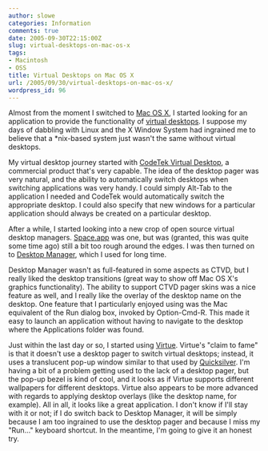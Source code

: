 ```yaml
---
author: slowe
categories: Information
comments: true
date: 2005-09-30T22:15:00Z
slug: virtual-desktops-on-mac-os-x
tags:
- Macintosh
- OSS
title: Virtual Desktops on Mac OS X
url: /2005/09/30/virtual-desktops-on-mac-os-x/
wordpress_id: 96
---
```


Almost from the moment I switched to [Mac OS X](http://www.apple.com/macosx/), I started looking for an application to provide the functionality of [virtual desktops](http://en.wikipedia.org/wiki/Virtual_desktop). I suppose my days of dabbling with Linux and the X Window System had ingrained me to believe that a *nix-based system just wasn't the same without virtual desktops.

My virtual desktop journey started with [CodeTek Virtual Desktop](http://www.codetek.com/ctvd/), a commercial product that's very capable. The idea of the desktop pager was very natural, and the ability to automatically switch desktops when switching applications was very handy. I could simply Alt-Tab to the application I needed and CodeTek would automatically switch the appropriate desktop. I could also specify that new windows for a particular application should always be created on a particular desktop.

After a while, I started looking into a new crop of open source virtual desktop managers. [Space.app](http://space.sourceforge.net/) was one, but was (granted, this was quite some time ago) still a bit too rough around the edges. I was then turned on to [Desktop Manager](http://desktopmanager.berlios.de/), which I used for long time.

Desktop Manager wasn't as full-featured in some aspects as CTVD, but I really liked the desktop transitions (great way to show off Mac OS X's graphics functionality). The ability to support CTVD pager skins was a nice feature as well, and I really like the overlay of the desktop name on the desktop. One feature that I particularly enjoyed using was the Mac equivalent of the Run dialog box, invoked by Option-Cmd-R. This made it easy to launch an application without having to navigate to the desktop where the Applications folder was found.

Just within the last day or so, I started using [Virtue](http://virtuedesktops.sourceforge.net/). Virtue's "claim to fame" is that it doesn't use a desktop pager to switch virtual desktops; instead, it uses a translucent pop-up window similar to that used by [Quicksilver](http://quicksilver.blacktree.com/). I'm having a bit of a problem getting used to the lack of a desktop pager, but the pop-up bezel is kind of cool, and it looks as if Virtue supports different wallpapers for different desktops. Virtue also appears to be more advanced with regards to applying desktop overlays (like the desktop name, for example). All in all, it looks like a great application. I don't know if I'll stay with it or not; if I do switch back to Desktop Manager, it will be simply because I am too ingrained to use the desktop pager and because I miss my "Run..." keyboard shortcut. In the meantime, I'm going to give it an honest try.
